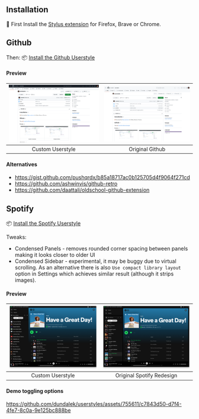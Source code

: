 
## Installation

🎨 First Install the [Stylus extension](https://github.com/openstyles/stylus#releases) for Firefox, Brave or Chrome.

## Github


Then: 📦 [Install the Github Userstyle](https://raw.githubusercontent.com/dundalek/userstyles/master/styles/github.user.css)

#### Preview

| ![Custom Github](doc/img/github-2023-custom.png) | ![Original Github](doc/img/github-2023-original.png) |
|:-:|:-:|
| Custom Userstyle | Original Github |

#### Alternatives

- https://gist.github.com/pushqrdx/b85a18717ac0b125705d4f9064f271cd
- https://github.com/ashwinvis/github-retro
- https://github.com/daattali/oldschool-github-extension

## Spotify

📦 [Install the Spotify Userstyle](https://raw.githubusercontent.com/dundalek/userstyles/master/styles/spotify.user.css)

Tweaks:
- Condensed Panels - removes rounded corner spacing between panels making it looks closer to older UI
- Condensed Sidebar - experimental, it may be buggy due to virtual scrolling. As an alternative there is also `Use compact library layout` option in Settings which achieves similar result (although it strips images).

#### Preview

| ![Custom Spotify](doc/img/spotify-custom.png) | ![Original Spotify](doc/img/spotify-original.png) |
|:-:|:-:|
| Custom Userstyle | Original Spotify Redesign |

#### Demo toggling options

https://github.com/dundalek/userstyles/assets/755611/c7843d50-d7f4-4fe7-8c0a-9e125bc888be
